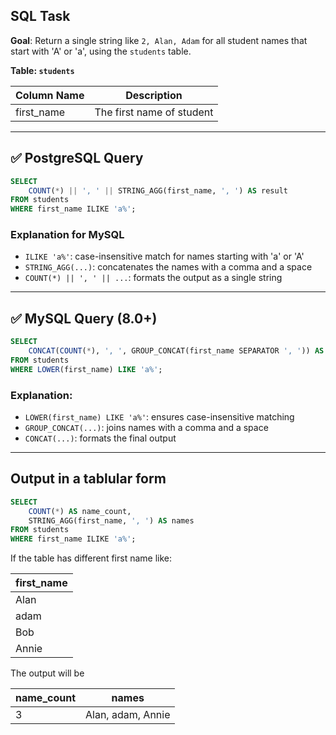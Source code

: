 ## SQL Task

**Goal**: Return a single string like `2, Alan, Adam` for all student names that start with 'A' or 'a', using the `students` table.

**Table: `students`**

| Column Name | Description               |
|-------------|---------------------------|
| first_name  | The first name of student |

---

## ✅ PostgreSQL Query

```sql
SELECT 
    COUNT(*) || ', ' || STRING_AGG(first_name, ', ') AS result
FROM students
WHERE first_name ILIKE 'a%';
```

### Explanation for MySQL

- `ILIKE 'a%'`: case-insensitive match for names starting with 'a' or 'A'
- `STRING_AGG(...)`: concatenates the names with a comma and a space
- `COUNT(*) || ', ' || ...`: formats the output as a single string

---

## ✅ MySQL Query (8.0+)

```sql
SELECT 
    CONCAT(COUNT(*), ', ', GROUP_CONCAT(first_name SEPARATOR ', ')) AS result
FROM students
WHERE LOWER(first_name) LIKE 'a%';
```

### Explanation:

- `LOWER(first_name) LIKE 'a%'`: ensures case-insensitive matching
- `GROUP_CONCAT(...)`: joins names with a comma and a space
- `CONCAT(...)`: formats the final output

---

## Output in a tablular form

```sql
SELECT 
    COUNT(*) AS name_count,
    STRING_AGG(first_name, ', ') AS names
FROM students
WHERE first_name ILIKE 'a%';
```

If the table has different first name like:

|first_name|
|-----------|
|Alan|
|adam|
|Bob|
|Annie|

The output will be

|name_count|names|
|---|---|
|3|Alan, adam, Annie|
